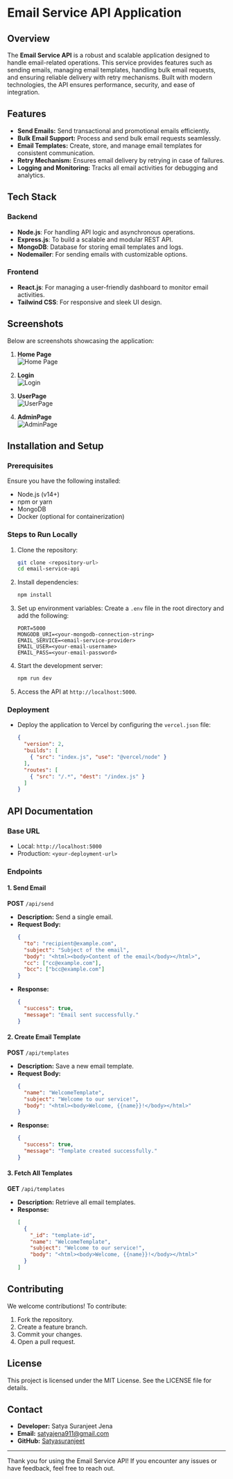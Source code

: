 # Email Service API Application

## Overview
The **Email Service API** is a robust and scalable application designed to handle email-related operations. This service provides features such as sending emails, managing email templates, handling bulk email requests, and ensuring reliable delivery with retry mechanisms. Built with modern technologies, the API ensures performance, security, and ease of integration.

## Features
- **Send Emails:** Send transactional and promotional emails efficiently.
- **Bulk Email Support:** Process and send bulk email requests seamlessly.
- **Email Templates:** Create, store, and manage email templates for consistent communication.
- **Retry Mechanism:** Ensures email delivery by retrying in case of failures.
- **Logging and Monitoring:** Tracks all email activities for debugging and analytics.

## Tech Stack
### Backend
- **Node.js**: For handling API logic and asynchronous operations.
- **Express.js**: To build a scalable and modular REST API.
- **MongoDB**: Database for storing email templates and logs.
- **Nodemailer**: For sending emails with customizable options.

### Frontend 
- **React.js**: For managing a user-friendly dashboard to monitor email activities.
- **Tailwind CSS**: For responsive and sleek UI design.

## Screenshots

Below are screenshots showcasing the application:

1. **Home Page**  
   ![Home Page](https://i.ibb.co/HK9PsSm/screencapture-email-service-api-psi-vercel-app-Home-2025-01-24-22-54-10.png)

2. **Login**  
   ![Login](https://i.ibb.co/2Pw46j4/image.png)

3. **UserPage**  
   ![UserPage](https://i.ibb.co/MD6VyNs/image.png)

4. **AdminPage**  
   ![AdminPage](https://i.ibb.co/NjYGSB6/image.png)

## Installation and Setup

### Prerequisites
Ensure you have the following installed:
- Node.js (v14+)
- npm or yarn
- MongoDB
- Docker (optional for containerization)

### Steps to Run Locally
1. Clone the repository:
   ```bash
   git clone <repository-url>
   cd email-service-api
   ```

2. Install dependencies:
   ```bash
   npm install
   ```

3. Set up environment variables:
   Create a `.env` file in the root directory and add the following:
   ```env
   PORT=5000
   MONGODB_URI=<your-mongodb-connection-string>
   EMAIL_SERVICE=<email-service-provider>
   EMAIL_USER=<your-email-username>
   EMAIL_PASS=<your-email-password>
   ```

4. Start the development server:
   ```bash
   npm run dev
   ```

5. Access the API at `http://localhost:5000`.

### Deployment
- Deploy the application to Vercel by configuring the `vercel.json` file:
  ```json
  {
    "version": 2,
    "builds": [
      { "src": "index.js", "use": "@vercel/node" }
    ],
    "routes": [
      { "src": "/.*", "dest": "/index.js" }
    ]
  }
  ```

## API Documentation

### Base URL
- Local: `http://localhost:5000`
- Production: `<your-deployment-url>`

### Endpoints

#### 1. Send Email
**POST** `/api/send`
- **Description:** Send a single email.
- **Request Body:**
  ```json
  {
    "to": "recipient@example.com",
    "subject": "Subject of the email",
    "body": "<html><body>Content of the email</body></html>",
    "cc": ["cc@example.com"],
    "bcc": ["bcc@example.com"]
  }
  ```
- **Response:**
  ```json
  {
    "success": true,
    "message": "Email sent successfully."
  }
  ```

#### 2. Create Email Template
**POST** `/api/templates`
- **Description:** Save a new email template.
- **Request Body:**
  ```json
  {
    "name": "WelcomeTemplate",
    "subject": "Welcome to our service!",
    "body": "<html><body>Welcome, {{name}}!</body></html>"
  }
  ```
- **Response:**
  ```json
  {
    "success": true,
    "message": "Template created successfully."
  }
  ```

#### 3. Fetch All Templates
**GET** `/api/templates`
- **Description:** Retrieve all email templates.
- **Response:**
  ```json
  [
    {
      "_id": "template-id",
      "name": "WelcomeTemplate",
      "subject": "Welcome to our service!",
      "body": "<html><body>Welcome, {{name}}!</body></html>"
    }
  ]
  ```

## Contributing
We welcome contributions! To contribute:
1. Fork the repository.
2. Create a feature branch.
3. Commit your changes.
4. Open a pull request.

## License
This project is licensed under the MIT License. See the LICENSE file for details.

## Contact
- **Developer:** Satya Suranjeet Jena
- **Email:** [satyajena911@gmail.com](mailto:sjofficiala@gmail.com)
- **GitHub:** [Satyasuranjeet](https://github.com/Satyasuranjeet)

---
Thank you for using the Email Service API! If you encounter any issues or have feedback, feel free to reach out.

